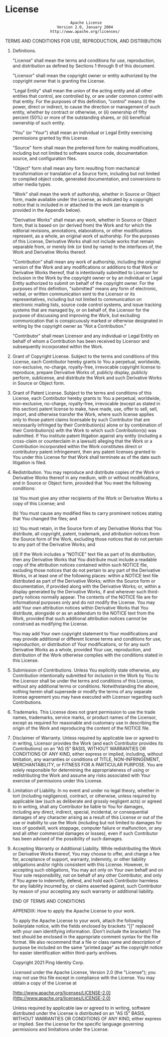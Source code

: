 # License

```text
                             Apache License
                       Version 2.0, January 2004
                    http://www.apache.org/licenses/
```

TERMS AND CONDITIONS FOR USE, REPRODUCTION, AND DISTRIBUTION

1. Definitions.

   "License" shall mean the terms and conditions for use, reproduction, and distribution as defined by Sections 1 through 9 of this document.

   "Licensor" shall mean the copyright owner or entity authorized by the copyright owner that is granting the License.

   "Legal Entity" shall mean the union of the acting entity and all other entities that control, are controlled by, or are under common control with that entity. For the purposes of this definition, "control" means \(i\) the power, direct or indirect, to cause the direction or management of such entity, whether by contract or otherwise, or \(ii\) ownership of fifty percent \(50%\) or more of the outstanding shares, or \(iii\) beneficial ownership of such entity.

   "You" \(or "Your"\) shall mean an individual or Legal Entity exercising permissions granted by this License.

   "Source" form shall mean the preferred form for making modifications, including but not limited to software source code, documentation source, and configuration files.

   "Object" form shall mean any form resulting from mechanical transformation or translation of a Source form, including but not limited to compiled object code, generated documentation, and conversions to other media types.

   "Work" shall mean the work of authorship, whether in Source or Object form, made available under the License, as indicated by a copyright notice that is included in or attached to the work \(an example is provided in the Appendix below\).

   "Derivative Works" shall mean any work, whether in Source or Object form, that is based on \(or derived from\) the Work and for which the editorial revisions, annotations, elaborations, or other modifications represent, as a whole, an original work of authorship. For the purposes of this License, Derivative Works shall not include works that remain separable from, or merely link \(or bind by name\) to the interfaces of, the Work and Derivative Works thereof.

   "Contribution" shall mean any work of authorship, including the original version of the Work and any modifications or additions to that Work or Derivative Works thereof, that is intentionally submitted to Licensor for inclusion in the Work by the copyright owner or by an individual or Legal Entity authorized to submit on behalf of the copyright owner. For the purposes of this definition, "submitted" means any form of electronic, verbal, or written communication sent to the Licensor or its representatives, including but not limited to communication on electronic mailing lists, source code control systems, and issue tracking systems that are managed by, or on behalf of, the Licensor for the purpose of discussing and improving the Work, but excluding communication that is conspicuously marked or otherwise designated in writing by the copyright owner as "Not a Contribution."

   "Contributor" shall mean Licensor and any individual or Legal Entity on behalf of whom a Contribution has been received by Licensor and subsequently incorporated within the Work.

2. Grant of Copyright License. Subject to the terms and conditions of this License, each Contributor hereby grants to You a perpetual, worldwide, non-exclusive, no-charge, royalty-free, irrevocable copyright license to reproduce, prepare Derivative Works of, publicly display, publicly perform, sublicense, and distribute the Work and such Derivative Works in Source or Object form.
3. Grant of Patent License. Subject to the terms and conditions of this License, each Contributor hereby grants to You a perpetual, worldwide, non-exclusive, no-charge, royalty-free, irrevocable \(except as stated in this section\) patent license to make, have made, use, offer to sell, sell, import, and otherwise transfer the Work, where such license applies only to those patent claims licensable by such Contributor that are necessarily infringed by their Contribution\(s\) alone or by combination of their Contribution\(s\) with the Work to which such Contribution\(s\) was submitted. If You institute patent litigation against any entity \(including a cross-claim or counterclaim in a lawsuit\) alleging that the Work or a Contribution incorporated within the Work constitutes direct or contributory patent infringement, then any patent licenses granted to You under this License for that Work shall terminate as of the date such litigation is filed.
4. Redistribution. You may reproduce and distribute copies of the Work or Derivative Works thereof in any medium, with or without modifications, and in Source or Object form, provided that You meet the following conditions:

   \(a\) You must give any other recipients of the Work or Derivative Works a copy of this License; and

   \(b\) You must cause any modified files to carry prominent notices stating that You changed the files; and

   \(c\) You must retain, in the Source form of any Derivative Works that You distribute, all copyright, patent, trademark, and attribution notices from the Source form of the Work, excluding those notices that do not pertain to any part of the Derivative Works; and

   \(d\) If the Work includes a "NOTICE" text file as part of its distribution, then any Derivative Works that You distribute must include a readable copy of the attribution notices contained within such NOTICE file, excluding those notices that do not pertain to any part of the Derivative Works, in at least one of the following places: within a NOTICE text file distributed as part of the Derivative Works; within the Source form or documentation, if provided along with the Derivative Works; or, within a display generated by the Derivative Works, if and wherever such third-party notices normally appear. The contents of the NOTICE file are for informational purposes only and do not modify the License. You may add Your own attribution notices within Derivative Works that You distribute, alongside or as an addendum to the NOTICE text from the Work, provided that such additional attribution notices cannot be construed as modifying the License.

   You may add Your own copyright statement to Your modifications and may provide additional or different license terms and conditions for use, reproduction, or distribution of Your modifications, or for any such Derivative Works as a whole, provided Your use, reproduction, and distribution of the Work otherwise complies with the conditions stated in this License.

5. Submission of Contributions. Unless You explicitly state otherwise, any Contribution intentionally submitted for inclusion in the Work by You to the Licensor shall be under the terms and conditions of this License, without any additional terms or conditions. Notwithstanding the above, nothing herein shall supersede or modify the terms of any separate license agreement you may have executed with Licensor regarding such Contributions.
6. Trademarks. This License does not grant permission to use the trade names, trademarks, service marks, or product names of the Licensor, except as required for reasonable and customary use in describing the origin of the Work and reproducing the content of the NOTICE file.
7. Disclaimer of Warranty. Unless required by applicable law or agreed to in writing, Licensor provides the Work \(and each Contributor provides its Contributions\) on an "AS IS" BASIS, WITHOUT WARRANTIES OR CONDITIONS OF ANY KIND, either express or implied, including, without limitation, any warranties or conditions of TITLE, NON-INFRINGEMENT, MERCHANTABILITY, or FITNESS FOR A PARTICULAR PURPOSE. You are solely responsible for determining the appropriateness of using or redistributing the Work and assume any risks associated with Your exercise of permissions under this License.
8. Limitation of Liability. In no event and under no legal theory, whether in tort \(including negligence\), contract, or otherwise, unless required by applicable law \(such as deliberate and grossly negligent acts\) or agreed to in writing, shall any Contributor be liable to You for damages, including any direct, indirect, special, incidental, or consequential damages of any character arising as a result of this License or out of the use or inability to use the Work \(including but not limited to damages for loss of goodwill, work stoppage, computer failure or malfunction, or any and all other commercial damages or losses\), even if such Contributor has been advised of the possibility of such damages.
9. Accepting Warranty or Additional Liability. While redistributing the Work or Derivative Works thereof, You may choose to offer, and charge a fee for, acceptance of support, warranty, indemnity, or other liability obligations and/or rights consistent with this License. However, in accepting such obligations, You may act only on Your own behalf and on Your sole responsibility, not on behalf of any other Contributor, and only if You agree to indemnify, defend, and hold each Contributor harmless for any liability incurred by, or claims asserted against, such Contributor by reason of your accepting any such warranty or additional liability.

   END OF TERMS AND CONDITIONS

   APPENDIX: How to apply the Apache License to your work.

   To apply the Apache License to your work, attach the following boilerplate notice, with the fields enclosed by brackets "\[\]" replaced with your own identifying information. \(Don't include the brackets!\) The text should be enclosed in the appropriate comment syntax for the file format. We also recommend that a file or class name and description of purpose be included on the same "printed page" as the copyright notice for easier identification within third-party archives.

   Copyright 2021 Ping Identity Corp.

   Licensed under the Apache License, Version 2.0 \(the "License"\); you may not use this file except in compliance with the License. You may obtain a copy of the License at

   [http://www.apache.org/licenses/LICENSE-2.0](http://www.apache.org/licenses/LICENSE-2.0)

   Unless required by applicable law or agreed to in writing, software distributed under the License is distributed on an "AS IS" BASIS, WITHOUT WARRANTIES OR CONDITIONS OF ANY KIND, either express or implied. See the License for the specific language governing permissions and limitations under the License.

